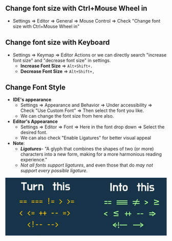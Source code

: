 ## Change font size with Ctrl+Mouse Wheel in
- Settings => Editor => General => Mouse Control => Check "Change font size with Ctrl+Mouse Wheel in"
## Change font size with Keyboard
- Settings => Keymap => Editor Actions or we can directly search "increase font size"  and "decrease font size" in settings.
	- **Increase Font Size** => `Alt+Shift+.`
	- **Decrease Font Size** => `Alt+Shift+,`
## Change Font Style
- **IDE's appearance**
	- Settings => Appearance and Behavior => Under accessibility => Check "Use Custom Font" => Then select the font you like.
	- We can change the font size from here also.
- **Editor's Appearance**
	- Settings => Editor => Font => Here in the font drop down => Select the desired font.
	- We can also check "Enable Ligatures" for better visual appeal
- **Note**: 
	- ***Ligatures***- "A glyph that combines the shapes of two (or more) characters into a new form, making for a more harmonious reading experience."
	- *Not all fonts support ligatures*, and even those that do *may not support every possible ligature*.

![image](./images/ligatures.png)